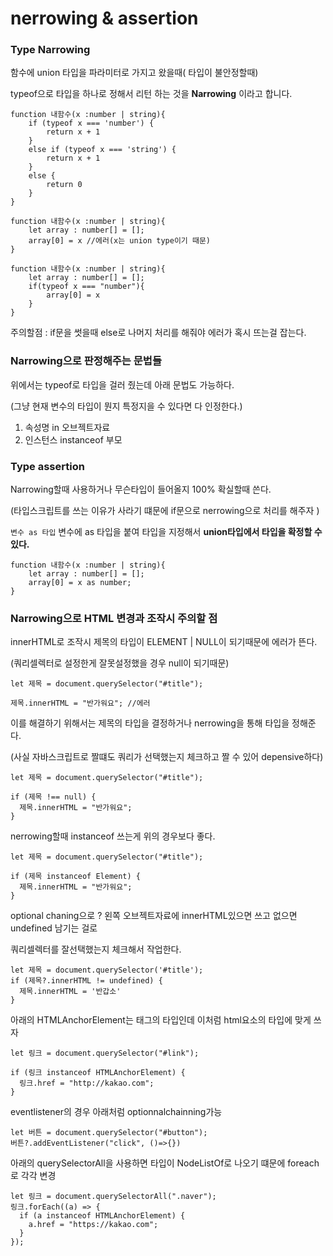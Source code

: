 # nerrowing & assertion

### **Type Narrowing**

함수에 union 타입을 파라미터로 가지고 왔을때( 타입이 불안정할때)

typeof으로 타입을 하나로 정해서 리턴 하는 것을 **Narrowing** 이라고 합니다.

```tsx
function 내함수(x :number | string){
	if (typeof x === 'number') {
		return x + 1
	}
	else if (typeof x === 'string') {
		return x + 1
	}
	else {
		return 0
	}
}
```

```tsx
function 내함수(x :number | string){
	let array : number[] = [];
	array[0] = x //에러(x는 union type이기 때문)
}

function 내함수(x :number | string){
	let array : number[] = [];
	if(typeof x === "number"){
		array[0] = x 
	}
}
```

주의할점 : if문을 썻을때 else로 나머지 처리를 해줘야 에러가 혹시 뜨는걸 잡는다.

### **Narrowing으로 판정해주는 문법들**

위에서는 typeof로 타입을 걸러 줬는데 아래 문법도 가능하다.

(그냥 현재 변수의 타입이 뭔지 특정지을 수 있다면 다 인정한다.)

1. 속성명 in 오브젝트자료
2. 인스턴스 instanceof 부모

### **Type** assertion

Narrowing할때 사용하거나 무슨타입이 들어올지 100% 확실할때 쓴다.

(타입스크립트를 쓰는 이유가 사라기 떄문에 if문으로 nerrowing으로 처리를 해주자 )

`변수 as 타입` 변수에 as 타입을 붙여 타입을 지정해서 **union타입에서 타입을 확정할 수 있다.**

```tsx
function 내함수(x :number | string){
	let array : number[] = [];
	array[0] = x as number;
}
```

### **Narrowing으로 HTML 변경과 조작시 주의할 점**

innerHTML로 조작시 제목의 타입이 ELEMENT | NULL이 되기때문에 에러가 뜬다.

(쿼리셀렉터로 설정한게 잘못설정했을 경우 null이 되기때문)

```tsx
let 제목 = document.querySelector("#title");

제목.innerHTML = "반가워요"; //에러

```

 이를 해결하기 위해서는 제목의 타입을 결정하거나 nerrowing을 통해 타입을 정해준다.

(사실 자바스크립트로 짤떄도 쿼리가 선택했는지 체크하고 짤 수 있어 depensive하다)

```tsx
let 제목 = document.querySelector("#title");

if (제목 !== null) {
  제목.innerHTML = "반가워요";
}
```

nerrowing할때 instanceof 쓰는게 위의 경우보다 좋다.

```tsx
let 제목 = document.querySelector("#title");

if (제목 instanceof Element) {
  제목.innerHTML = "반가워요";
}
```

optional chaning으로 ? 왼쪽 오브젝트자료에 innerHTML있으면 쓰고 없으면 undefined 남기는 걸로

쿼리셀렉터를 잘선택했는지 체크해서 작업한다.

```tsx
let 제목 = document.querySelector('#title');
if (제목?.innerHTML != undefined) {
  제목.innerHTML = '반갑소'
}
```

아래의 HTMLAnchorElement는 <a>태그의  타입인데 이처럼 html요소의 타입에 맞게 쓰자

```tsx
let 링크 = document.querySelector("#link");

if (링크 instanceof HTMLAnchorElement) {
  링크.href = "http://kakao.com";
}
```

eventlistener의 경우 아래처럼 optionnalchainning가능

```tsx
let 버튼 = document.querySelector("#button");
버튼?.addEventListener("click", ()=>{})
```

아래의 querySelectorAll을 사용하면 타입이 NodeListOf로 나오기 떄문에 foreach로 각각 변경

```tsx
let 링크 = document.querySelectorAll(".naver");
링크.forEach((a) => {
  if (a instanceof HTMLAnchorElement) {
    a.href = "https://kakao.com";
  }
});
```